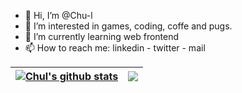 - 👋 Hi, I’m @Chu-l
- 👀 I’m interested in games, coding, coffe and pugs.
- 🌱 I’m currently learning web frontend
- 📫 How to reach me: linkedin - twitter - mail

| <a href="https://github.com/Chu-l/github-readme-stats"><img align="center" src="https://github-readme-stats.vercel.app/api?username=Chu-l&show_icons=true&include_all_commits=true&theme=cobalt&hide_border=true" alt="Chul's github stats" /></a> | <a href="https://github.com/Chu-l/github-readme-stats"><img align="center" src="https://github-readme-stats.vercel.app/api/top-langs/?username=Chu-l&layout=compact&theme=cobalt&hide_border=true" /></a> |
| ------------- | ------------- |

